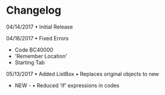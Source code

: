 # Changelog

04/14/2017
• Initial Release

04/16/2017
• Fixed Errors
- Code BC40000
- 'Remember Location'
- Starting Tab

05/13/2017
• Added ListBox
• Replaces original objects to new
- NEW -
• Reduced 'If' expressions in codes